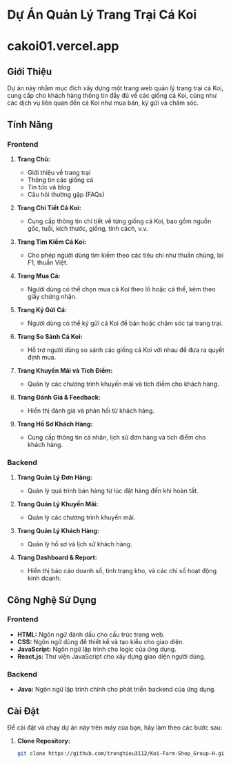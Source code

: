 # Dự Án Quản Lý Trang Trại Cá Koi
# cakoi01.vercel.app
## Giới Thiệu
Dự án này nhằm mục đích xây dựng một trang web quản lý trang trại cá Koi, cung cấp cho khách hàng thông tin đầy đủ về các giống cá Koi, cũng như các dịch vụ liên quan đến cá Koi như mua bán, ký gửi và chăm sóc.

## Tính Năng
### Frontend
1. **Trang Chủ:** 
   - Giới thiệu về trang trại
   - Thông tin các giống cá
   - Tin tức và blog
   - Câu hỏi thường gặp (FAQs)

2. **Trang Chi Tiết Cá Koi:** 
   - Cung cấp thông tin chi tiết về từng giống cá Koi, bao gồm nguồn gốc, tuổi, kích thước, giống, tính cách, v.v.

3. **Trang Tìm Kiếm Cá Koi:** 
   - Cho phép người dùng tìm kiếm theo các tiêu chí như thuần chủng, lai F1, thuần Việt.

4. **Trang Mua Cá:** 
   - Người dùng có thể chọn mua cá Koi theo lô hoặc cá thể, kèm theo giấy chứng nhận.

5. **Trang Ký Gửi Cá:** 
   - Người dùng có thể ký gửi cá Koi để bán hoặc chăm sóc tại trang trại.

6. **Trang So Sánh Cá Koi:** 
   - Hỗ trợ người dùng so sánh các giống cá Koi với nhau để đưa ra quyết định mua.

7. **Trang Khuyến Mãi và Tích Điểm:** 
   - Quản lý các chương trình khuyến mãi và tích điểm cho khách hàng.

8. **Trang Đánh Giá & Feedback:** 
   - Hiển thị đánh giá và phản hồi từ khách hàng.

9. **Trang Hồ Sơ Khách Hàng:** 
   - Cung cấp thông tin cá nhân, lịch sử đơn hàng và tích điểm cho khách hàng.

### Backend
1. **Trang Quản Lý Đơn Hàng:** 
   - Quản lý quá trình bán hàng từ lúc đặt hàng đến khi hoàn tất.

2. **Trang Quản Lý Khuyến Mãi:** 
   - Quản lý các chương trình khuyến mãi.

3. **Trang Quản Lý Khách Hàng:** 
   - Quản lý hồ sơ và lịch sử khách hàng.

4. **Trang Dashboard & Report:** 
   - Hiển thị báo cáo doanh số, tình trạng kho, và các chỉ số hoạt động kinh doanh.

## Công Nghệ Sử Dụng
### Frontend
- **HTML:** Ngôn ngữ đánh dấu cho cấu trúc trang web.
- **CSS:** Ngôn ngữ dùng để thiết kế và tạo kiểu cho giao diện.
- **JavaScript:** Ngôn ngữ lập trình cho logic của ứng dụng.
- **React.js:** Thư viện JavaScript cho xây dựng giao diện người dùng.

### Backend
- **Java:** Ngôn ngữ lập trình chính cho phát triển backend của ứng dụng.

## Cài Đặt
Để cài đặt và chạy dự án này trên máy của bạn, hãy làm theo các bước sau:

1. **Clone Repository:**
   ```bash
   git clone https://github.com/tronghieu3112/Koi-Farm-Shop_Group-H.git

